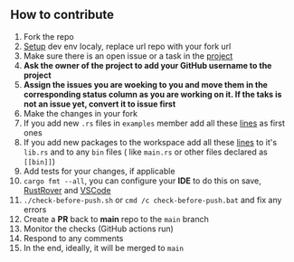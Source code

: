 ## How to contribute

1. Fork the repo
2. [Setup](https://github.com/radumarias/rencfs?tab=readme-ov-file#locally) dev env localy, replace url repo with your fork url
3. Make sure there is an open issue or a task in the [project](https://github.com/users/radumarias/projects/1)
4. **Ask the owner of the project to add your GitHub username to the project**
5. **Assign the issues you are woeking to you and move them in the corresponding status column as you are working on it. If the taks is not an issue yet, convert it to issue first**
6. Make the changes in your fork
7. If you add new `.rs` files in `examples` member add all these [lines](https://github.com/radumarias/rencfs/blob/main/src/lib.rs#L1-L16) as first ones
8. If you add new packages to the workspace add all these [lines](https://github.com/radumarias/rencfs/blob/main/src/lib.rs#L1-L16) to it's `lib.rs`
   and to any `bin` files (
   like `main.rs` or other files declared as `[[bin]]`)
9. Add tests for your changes, if applicable
10. `cargo fmt --all`, you can configure your **IDE** to do this on
   save, [RustRover](https://www.jetbrains.com/help/rust/rustfmt.html)
   and [VSCode](https://code.visualstudio.com/docs/languages/rust#_formatting)
11. `./check-before-push.sh` or `cmd /c check-before-push.bat` and fix any errors
12. Create a **PR** back to **main** repo to the `main` branch
13. Monitor the checks (GitHub actions run)
14. Respond to any comments
15. In the end, ideally, it will be merged to `main`
